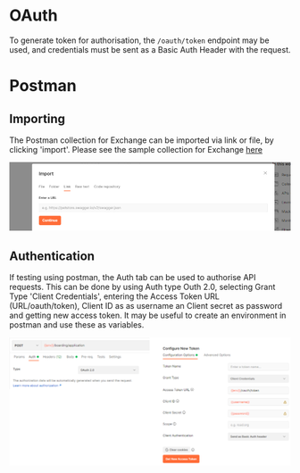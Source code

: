 # OAuth

To generate token for authorisation, the 	`/oauth/token` endpoint may be used, and credentials must be sent as a Basic Auth Header with the request.

# Postman

## Importing

The Postman collection for Exchange can be imported via link or file, by clicking 'import'. Please see the sample collection for Exchange [here](https://www.getpostman.com/collections/8ccc7b5124bb99c89a54)

![postman](/assets/images/import_postman.png)

## Authentication
If testing using postman, the Auth tab can be used to authorise API requests. This can be done by using Auth type Outh 2.0, selecting Grant Type 'Client Credentials', entering the Access Token URL (URL/oauth/token), Client ID as as username an Client secret as password and getting new access token. It may be useful to create an environment in postman and use these as variables.

![postman auth](/assets/images/auth_postman.png)

